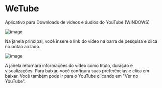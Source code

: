 # WeTube
Aplicativo para Downloads de vídeos e áudios do YouTube (WINDOWS)

![image](https://user-images.githubusercontent.com/88598601/142732506-52e48ae6-2124-4cd8-ae08-a0d9d6318c05.png)

Na janela principal, você insere o link do vídeo na barra de pesquisa e clica no botão ao lado.

![image](https://user-images.githubusercontent.com/88598601/142732572-f89ab115-19f5-420e-9685-4e0f7c6b3d87.png)

A janela retornará informações do vídeo como título, duração e visualizações. Para baixar, você configura suas preferências e clica em baixar. Você também pode ir para o YouTube clicando em "Ver no YouTube".



